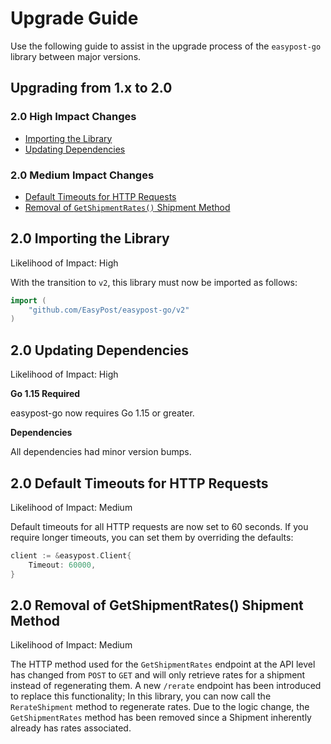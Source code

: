 # Upgrade Guide

Use the following guide to assist in the upgrade process of the `easypost-go` library between major versions.

## Upgrading from 1.x to 2.0

### 2.0 High Impact Changes

* [Importing the Library](#20-importing-the-library)
* [Updating Dependencies](#20-updating-dependencies)

### 2.0 Medium Impact Changes

* [Default Timeouts for HTTP Requests](#20-default-timeouts-for-http-requests)
* [Removal of `GetShipmentRates()` Shipment Method](#20-removal-of-getshipmentrates-shipment-method)

## 2.0 Importing the Library

Likelihood of Impact: High

With the transition to `v2`, this library must now be imported as follows:

```go
import (
    "github.com/EasyPost/easypost-go/v2"
)
```

## 2.0 Updating Dependencies

Likelihood of Impact: High

**Go 1.15 Required**

easypost-go now requires Go 1.15 or greater.

**Dependencies**

All dependencies had minor version bumps.

## 2.0 Default Timeouts for HTTP Requests

Likelihood of Impact: Medium

Default timeouts for all HTTP requests are now set to 60 seconds. If you require longer timeouts, you can set them by overriding the defaults:

```go
client := &easypost.Client{
    Timeout: 60000,
}
```

## 2.0 Removal of GetShipmentRates() Shipment Method

Likelihood of Impact: Medium

The HTTP method used for the `GetShipmentRates` endpoint at the API level has changed from `POST` to `GET` and will only retrieve rates for a shipment instead of regenerating them. A new `/rerate` endpoint has been introduced to replace this functionality; In this library, you can now call the `RerateShipment` method to regenerate rates. Due to the logic change, the `GetShipmentRates` method has been removed since a Shipment inherently already has rates associated.
